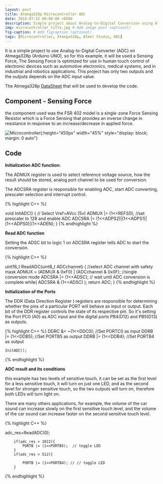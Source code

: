 ```yaml
---
layout: post
title: Atmega328p Microcontroller ADC
date: 2018-07-22 00:00:00 +0500
description: Simple project about Analog-to-Digital Conversion using Atmega328p # Add post description (optional)
img: microcontroller_title.jpg # Add image post (optional)
fig-caption: # Add figcaption (optional)
tags: [Microcontroller, Atmega328p, Atmel Studio, ADC]
---
```


It is a simple project to use Analog-to-Digital Converter (ADC) on Atmega328p (Arduino UNO), so for this example, it will be used a Sensing Force, 
 The Sensing Force is optimized for use in human touch control of electronic devices such as automotive electronics, medical systems, and in industrial and robotics applications.
 This project has only two outputs and the outputs depends on the ADC input value.

 The Atmega328p <a href="https://www.sparkfun.com/datasheets/Components/SMD/ATMega328.pdf">DataSheet</a> that will be used to develop the code.


## Component - Sensing Force

the component used was the FSR 402 model is a single-zone Force Sensing Resistor which is a Force Sensing that
  provides an inverse change in resistance in response to an increase/decrease in applied force.

![Microcontroller]({{site.baseurl}}/assets/img/microcontroler_component.jpg){:height="450px" width="45%" style="display: block; margin: 0 auto"}


## Code


<b>Initialization ADC function: </b>

The ADMUX register is used to select reference voltage source, how the result should be stored, analog port channel to be used for conversion.

The ADCSRA register is responsible for enabling ADC, start ADC converting, prescaler selection and interrupt control.

{% highlight C++ %}

void InitADC()
{
	// Select Vref=AVcc (5v)
	ADMUX |= (1<<REFS0);
	//set prescaler to 128 and enable ADC
	ADCSRA |= (1<<ADPS2)|(1<<ADPS1)|(1<<ADPS0)|(1<<ADEN);
}
{% endhighlight %}


<b>Read ADC function </b>

Setting the ADSC bit to logic 1 on ADCSRA register tells ADC to start the conversion.

{% highlight C++ %}

uint16_t ReadADC(uint8_t ADCchannel)
{
	//select ADC channel with safety mask
	ADMUX = (ADMUX & 0xF0) | (ADCchannel & 0x0F);
	//single conversion mode
	ADCSRA |= (1<<ADSC);
	// wait until ADC conversion is complete
	while( ADCSRA & (1<<ADSC) );
	return ADC;
}
{% endhighlight %}


<b>Initialization of the Ports </b>

The DDR (Data Direction Register ) registers are responsible for determining whether the pins of a particular PORT will behave as input or output.
 Each bit of the DDR register controls the state of its respective pin. So it's setting the Port PC0 (A0) as ADC input and the digital ports PB4(D12) and PB5(D13) as outputs.
 

{% highlight C++ %}
	DDRC &= ~(1<<DDC0); //Set PORTC0 as input
	DDRB |= (1<<DDB5);	//Set PORTB5 as output
	DDRB |= (1<<DDB4);	//Set PORTB4 as output
	
	InitADC();
{% endhighlight %}

<b>ADC result and its conditions</b>

this example has two levels  of sensitive touch, it can be set as the first level for a less sensitive touch, it will turn on just one LED, 
 and as the second level for stronger sensitive touch, so the two outputs will turn on, therefore both LEDs will turn light on.

There are many others applications, for example, the volume of the car sound can increase slowly on the first sensitive touch level,
 and the volume of the car sound can increase faster on the second sensitive touch level.
 

{% highlight C++ %}

adc_res=ReadADC(0);
		
		if(adc_res > 1022){
			PORTB |= (1<<PORTB5);  // toggle LED 
		}
		if(adc_res > 512){
			
			PORTB |= (1<<PORTB4); // // toggle LED
		}

{% endhighlight %}





